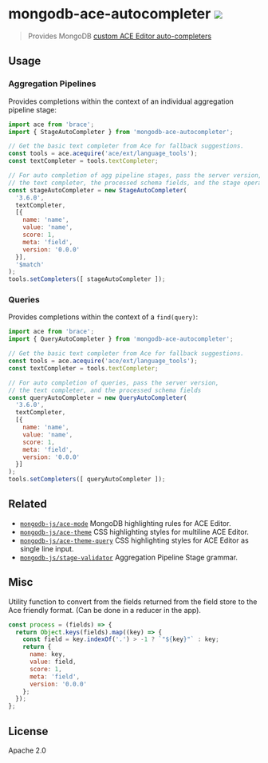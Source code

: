 # mongodb-ace-autocompleter [![][npm_img]][npm_url]

> Provides MongoDB [custom ACE Editor auto-completers](https://github.com/ajaxorg/ace/wiki/How-to-enable-Autocomplete-in-the-Ace-editor)

## Usage

### Aggregation Pipelines

Provides completions within the context of an individual aggregation pipeline stage:

```javascript
import ace from 'brace';
import { StageAutoCompleter } from 'mongodb-ace-autocompleter';

// Get the basic text completer from Ace for fallback suggestions.
const tools = ace.acequire('ace/ext/language_tools');
const textCompleter = tools.textCompleter;

// For auto completion of agg pipeline stages, pass the server version,
// the text completer, the processed schema fields, and the stage operator.
const stageAutoCompleter = new StageAutoCompleter(
  '3.6.0',
  textCompleter,
  [{
    name: 'name',
    value: 'name',
    score: 1,
    meta: 'field',
    version: '0.0.0'
  }],
  '$match'
);
tools.setCompleters([ stageAutoCompleter ]);
```

### Queries

Provides completions within the context of a `find(query)`:

```javascript
import ace from 'brace';
import { QueryAutoCompleter } from 'mongodb-ace-autocompleter';

// Get the basic text completer from Ace for fallback suggestions.
const tools = ace.acequire('ace/ext/language_tools');
const textCompleter = tools.textCompleter;

// For auto completion of queries, pass the server version,
// the text completer, and the processed schema fields
const queryAutoCompleter = new QueryAutoCompleter(
  '3.6.0',
  textCompleter,
  [{
    name: 'name',
    value: 'name',
    score: 1,
    meta: 'field',
    version: '0.0.0'
  }]
);
tools.setCompleters([ queryAutoCompleter ]);
```

## Related

- [`mongodb-js/ace-mode`](https://github.com/mongodb-js/ace-mode) MongoDB highlighting rules for ACE Editor.
- [`mongodb-js/ace-theme`](https://github.com/mongodb-js/ace-theme) CSS highlighting styles for multiline ACE Editor.
- [`mongodb-js/ace-theme-query`](https://github.com/mongodb-js/ace-theme-query) CSS highlighting styles for ACE Editor as single line input.
- [`mongodb-js/stage-validator`](https://github.com/mongodb-js/stage-validator) Aggregation Pipeline Stage grammar.

## Misc

Utility function to convert from the fields returned from the field store to the
Ace friendly format. (Can be done in a reducer in the app).

```javascript
const process = (fields) => {
  return Object.keys(fields).map((key) => {
    const field = key.indexOf('.') > -1 ? `"${key}"` : key;
    return {
      name: key,
      value: field,
      score: 1,
      meta: 'field',
      version: '0.0.0'
    };
  });
};
```

## License

Apache 2.0

[npm_img]: https://img.shields.io/npm/v/mongodb-ace-autocompleter.svg?style=flat-square
[npm_url]: https://www.npmjs.org/package/mongodb-ace-autocompleter
